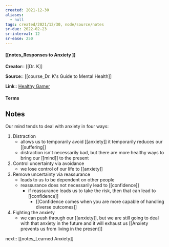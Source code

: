 ```yaml
---
created: 2021-12-30 
aliases:
  - null
tags: created/2021/12/30, node/source/notes
sr-due: 2022-02-23
sr-interval: 12
sr-ease: 250
---
```


#### [[notes_Responses to Anxiety ]]
**Creator**:: [[Dr. K]]
 
**Source**:: [[course_Dr. K's Guide to Mental Health]]

**Link**:: [Healthy Gamer](https://coaching.healthygamer.gg/guide/lessons/responses-to-anxiety)

#### Terms

## Notes
Our mind tends to deal with anxiety in four ways:  

1.  Distraction 
	- allows us to temporarily avoid [[anxiety]] it temporarily reduces our [[suffering]]
	- distraction isn't necessarily bad, but there are more healthy ways to bring our [[mind]] to the present
2.  Control uncertainty via avoidance
	- we lose control of our life to [[anxiety]]
3.  Remove uncertainty via reassurance
	- leads to us to be dependent on other people
	- reassurance does not necessarily lead to [[confidence]]
		- if reassurance leads us to take the risk, then that can lead to [[confidence]]
			- [[Confidence comes when you are more capable of handling diverse outcomes]] 
4.  Fighting the anxiety
	- we can push through our [[anxiety]], but we are still going to deal with that anxiety in the future and it will exhaust us
[[Anxiety prevents us from living in the present]]

next:: [[notes_Learned Anxiety]]